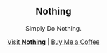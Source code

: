 <div align="center">
  <h2>Nothing</h2>
  <p>Simply Do Nothing.</p>
  <a href="https://nothing.mvze.net/">Visit <strong>Nothing</strong></a> | <a href="https://buymeacoffee.com/remvze">Buy Me a Coffee</a>
</div>
